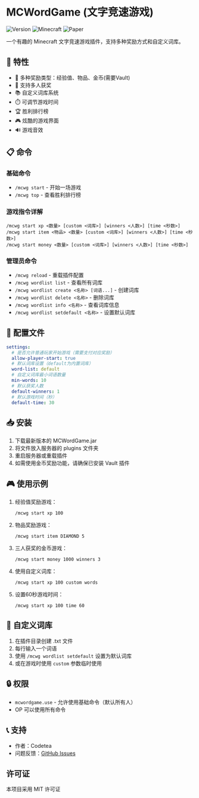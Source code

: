 # MCWordGame (文字竞速游戏)

![Version](https://img.shields.io/badge/Version-1.5.0-green.svg)
![Minecraft](https://img.shields.io/badge/Minecraft-1.20.4-blue.svg)
![Paper](https://img.shields.io/badge/Paper-Latest-yellow.svg)

一个有趣的 Minecraft 文字竞速游戏插件，支持多种奖励方式和自定义词库。

## 🌟 特性

- 💎 多种奖励类型：经验值、物品、金币(需要Vault)
- 👥 支持多人获奖
- 📚 自定义词库系统
- ⏱️ 可调节游戏时间
- 🏆 胜利排行榜
- 🎮 炫酷的游戏界面
- 🔊 游戏音效

## 📋 命令

### 基础命令
- `/mcwg start` - 开始一场游戏
- `/mcwg top` - 查看胜利排行榜

### 游戏指令详解
```
/mcwg start xp <数量> [custom <词库>] [winners <人数>] [time <秒数>]
/mcwg start item <物品> <数量> [custom <词库>] [winners <人数>] [time <秒数>]
/mcwg start money <数量> [custom <词库>] [winners <人数>] [time <秒数>]
```

### 管理员命令
- `/mcwg reload` - 重载插件配置
- `/mcwg wordlist list` - 查看所有词库
- `/mcwg wordlist create <名称> [词语...]` - 创建词库
- `/mcwg wordlist delete <名称>` - 删除词库
- `/mcwg wordlist info <名称>` - 查看词库信息
- `/mcwg wordlist setdefault <名称>` - 设置默认词库

## 🔧 配置文件

```yaml
settings:
  # 是否允许普通玩家开始游戏（需要支付对应奖励）
  allow-player-start: true
  # 默认词库设置（default为内置词库）
  word-list: default
  # 自定义词库最小词语数量
  min-words: 10
  # 默认获奖人数
  default-winners: 1
  # 默认游戏时间（秒）
  default-time: 30
```

## 📥 安装

1. 下载最新版本的 MCWordGame.jar
2. 将文件放入服务器的 plugins 文件夹
3. 重启服务器或重载插件
4. 如需使用金币奖励功能，请确保已安装 Vault 插件

## 🎮 使用示例

1. 经验值奖励游戏：
   ```
   /mcwg start xp 100
   ```

2. 物品奖励游戏：
   ```
   /mcwg start item DIAMOND 5
   ```

3. 三人获奖的金币游戏：
   ```
   /mcwg start money 1000 winners 3
   ```

4. 使用自定义词库：
   ```
   /mcwg start xp 100 custom words
   ```

5. 设置60秒游戏时间：
   ```
   /mcwg start xp 100 time 60
   ```

## 📝 自定义词库

1. 在插件目录创建 .txt 文件
2. 每行输入一个词语
3. 使用 `/mcwg wordlist setdefault` 设置为默认词库
4. 或在游戏时使用 `custom` 参数临时使用

## 🔒 权限

- `mcwordgame.use` - 允许使用基础命令（默认所有人）
- OP 可以使用所有命令

## 📞 支持

- 作者：Codetea
- 问题反馈：[GitHub Issues](https://github.com/yourusername/MCWordGame/issues)

##  许可证

本项目采用 MIT 许可证 
